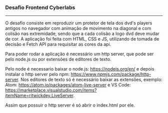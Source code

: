 ### Desafio Frontend Cyberlabs

---
O desafio consiste em reproduzir um protetor de tela  dos dvd's players antigos no navegador com animação de movimento na diagonal e com colisão nas extremidade, sendo que a cada colisão a logo dvd deve mudar de cor.
A aplicação foi feita com HTML, CSS e JS, utilizando de tomada de decisão e Fetch API para requisitar as cores da api.

Para poder rodar a aplicação é necessário um http server, que pode ser pelo node.js ou por extensões de editores de texto.

Pelo node é necessario baixar o node.js: https://nodejs.org/en/ e depois instalar o http server pelo npm:  https://www.npmjs.com/package/http-server.
Nos editores de texto só é necessário baixar as extensões, exemplo: 
Atom: https://atom.io/packages/atom-live-server e VS Code: https://marketplace.visualstudio.com/items?itemName=ritwickdey.LiveServer.

Assim que possuir o http server é só abrir o index.html por ele.
